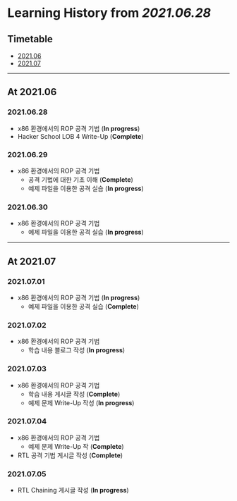 # Learning History from *2021.06.28*

## Timetable

- [2021.06](#at-202106)
- [2021.07](#at-202107)

* * *

## At 2021.06

### 2021.06.28

- x86 환경에서의 ROP 공격 기법 (**In progress**)
- Hacker School LOB 4 Write-Up (**Complete**)

### 2021.06.29

- x86 환경에서의 ROP 공격 기법
	- 공격 기법에 대한 기초 이해 (**Complete**)
	- 예제 파일을 이용한 공격 실습 (**In progress**)

### 2021.06.30

- x86 환경에서의 ROP 공격 기법
	- 예제 파일을 이용한 공격 실습 (**In progress**)

* * *

## At 2021.07

### 2021.07.01

- x86 환경에서의 ROP 공격 기법 (**In progress**)
	- 예제 파일을 이용한 공격 실습 (**Complete**)

### 2021.07.02

- x86 환경에서의 ROP 공격 기법
    - 학습 내용 블로그 작성 (**In progress**)

### 2021.07.03

- x86 환경에서의 ROP 공격 기법
	- 학습 내용 게시글 작성 (**Complete**)
	- 예제 문제 Write-Up 작성 (**In progress**)

### 2021.07.04

- x86 환경에서의 ROP 공격 기법
    - 예제 문제 Write-Up 작 (**Complete**)
- RTL 공격 기법 게시글 작성 (**Complete**)

### 2021.07.05

- RTL Chaining 게시글 작성 (**In progress**)
